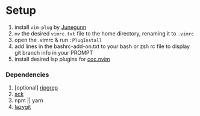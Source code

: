 # Setup

1. install `vim-plug` by [Junegunn](https://github.com/junegunn/vim-plug)
1. `mv` the desired `vimrc.txt` file to the home directory, renaming it to `.vimrc`
1. open the .vimrc & run `:PlugInstall`
1. add lines in the bashrc-add-on.txt to your bash or zsh rc file to display git branch info in your PROMPT
1. install desired lsp plugins for [coc.nvim](https://github.com/neoclide/coc.nvim)

### Dependencies

1. [optional] [ripgrep](https://github.com/BurntSushi/ripgrep)
1. [ack](https://beyondgrep.com/install/)
1. npm || yarn
1. [lazygit](https://github.com/jesseduffield/lazygit)
